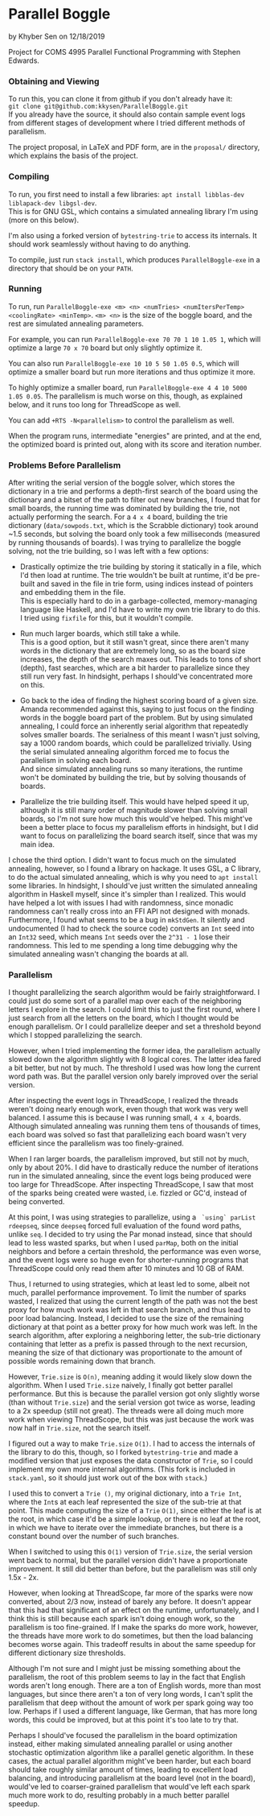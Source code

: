 # Parallel Boggle

by Khyber Sen on 12/18/2019

Project for COMS 4995 Parallel Functional Programming with Stephen Edwards.

### Obtaining and Viewing

To run this, you can clone it from github if you don't already have it:  
    `git clone git@github.com:kkysen/ParallelBoggle.git`  
If you already have the source, it should also contain sample event logs 
from different stages of development where I tried different methods of parallelism.

The project proposal, in LaTeX and PDF form,
are in the `proposal/` directory, which explains the basis of the project.

### Compiling

To run, you first need to install a few libraries: 
`apt install libblas-dev liblapack-dev libgsl-dev`.  
This is for GNU GSL, which contains a simulated annealing library I'm using
(more on this below).

I'm also using a forked version of `bytestring-trie` to access its internals.
It should work seamlessly without having to do anything.

To compile, just run `stack install`, which produces `ParallelBoggle-exe` 
in a directory that should be on your `PATH`.

### Running

To run, run `ParallelBoggle-exe <m> <n> <numTries> <numItersPerTemp> <coolingRate> <minTemp>`.
`<m> <n>` is the size of the boggle board, and the rest are simulated annealing parameters.

For example, you can run `ParallelBoggle-exe 70 70 1 10 1.05 1`,
which will optimize a large `70 x 70` board but only slightly optimize it.

You can also run `ParallelBoggle-exe 10 10 5 50 1.05 0.5`, 
which will optimize a smaller board but run more iterations and thus optimize it more.

To highly optimize a smaller board, run `ParallelBoggle-exe 4 4 10 5000 1.05 0.05`.
The parallelism is much worse on this, though, as explained below,
and it runs too long for ThreadScope as well.

You can add `+RTS -N<parallelism>` to control the parallelism as well.

When the program runs, intermediate "energies" are printed,
and at the end, the optimized board is printed out, 
along with its score and iteration number.

### Problems Before Parallelism

After writing the serial version of the boggle solver,
which stores the dictionary in a trie and performs a depth-first search
of the board using the dictionary 
and a bitset of the path to filter out new branches,
I found that for small boards, the running time was dominated by building the trie,
not actually performing the search.
For a `4 x 4` board, building the trie dictionary (`data/sowpods.txt`, 
which is the Scrabble dictionary) took around ~1.5 seconds,
but solving the board only took a few milliseconds (measured by running thousands of boards).
I was trying to parallelize the boggle solving, not the trie building,
so I was left with a few options:

 - Drastically optimize the trie building by storing it statically in a file,
 which I'd then load at runtime.  The trie wouldn't be built at runtime, 
 it'd be pre-built and saved in the file in trie form, 
 using indices instead of pointers and embedding them in the file.  
 This is especially hard to do in a garbage-collected, memory-managing
 language like Haskell, and I'd have to write my own trie library to do this.
 I tried using `fixfile` for this, but it wouldn't compile.
 
 - Run much larger boards, which still take a while.  
 This is a good option, but it still wasn't great, 
 since there aren't many words in the dictionary that are extremely long,
 so as the board size increases, the depth of the search maxes out.
 This leads to tons of short (depth), fast searches, 
 which are a bit harder to parallelize since they still run very fast.
 In hindsight, perhaps I should've concentrated more on this.
 
 - Go back to the idea of finding the highest scoring board of a given size.
 Amanda recommended against this, saying to just focus on the finding words
 in the boggle board part of the problem.  But by using simulated annealing,
 I could force an inherently serial algorithm that repeatedly solves smaller boards.
 The serialness of this meant I wasn't just solving, say a 1000 random boards,
 which could be parallelized trivially.  Using the serial simulated annealing algorithm
 forced me to focus the parallelism in solving each board.  
 And since simulated annealing runs so many iterations, 
 the runtime won't be dominated by building the trie,
 but by solving thousands of boards.
 
 - Parallelize the trie building itself.  This would have helped speed it up,
 although it is still many order of magnitude slower than solving small boards,
 so I'm not sure how much this would've helped.  This might've been
 a better place to focus my parallelism efforts in hindsight,
 but I did want to focus on parallelizing the board search itself,
 since that was my main idea.
 
I chose the third option.  I didn't want to focus much on the simulated annealing,
however, so I found a library on hackage.  It uses GSL, a C library,
to do the actual simulated annealing, 
which is why you need to `apt install` some libraries.
In hindsight, I should've just written the simulated annealing algorithm
in Haskell myself, since it's simpler than I realized.
This would have helped a lot with issues I had with randomness,
since monadic randomness can't really cross into an FFI API not designed with monads.
Furthermore, I found what seems to be a bug in `mkStdGen`.
It silently and undocumented (I had to check the source code)
converts an `Int` seed into an `Int32` seed, 
which means `Int` seeds over the `2^31 - 1` lose their randomness.
This led to me spending a long time debugging why the simulated annealing
wasn't changing the boards at all.

### Parallelism

I thought parallelizing the search algorithm would be fairly straightforward.
I could just do some sort of a parallel map over 
each of the neighboring letters I explore in the search.
I could limit this to just the first round,
where I just search from all the letters on the board,
which I thought would be enough parallelism.
Or I could parallelize deeper and set a threshold beyond which
I stopped parallelizing the search.

However, when I tried implementing the former idea,
the parallelism actually slowed down the algorithm slightly with 8 logical cores.
The latter idea fared a bit better, but not by much.
The threshold I used was how long the current word path was.
But the parallel version only barely improved over the serial version.

After inspecting the event logs in ThreadScope,
I realized the threads weren't doing nearly enough work,
even though that work was very well balanced.
I assume this is because I was running small, `4 x 4`, boards.
Although simulated annealing was running them tens of thousands of times,
each board was solved so fast that parallelizing each board
wasn't very efficient since the parallelism was too finely-grained.

When I ran larger boards, the parallelism improved, but still not by much,
only by about 20%.  I did have to drastically reduce 
the number of iterations run in the simulated annealing,
since the event logs being produced were too large for ThreadScope.
After inspecting ThreadScope, I saw that most of the sparks being created
were wasted, i.e. fizzled or GC'd, instead of being converted.

At this point, I was using strategies to parallelize,
using a `` `using` parList rdeepseq``, since `deepseq` forced
full evaluation of the found word paths, unlike `seq`.
I decided to try using the Par monad instead,
since that should lead to less wasted sparks,
but when I used `parMap`, 
both on the initial neighbors and before a certain threshold,
the performance was even worse, and the event logs were so huge
even for shorter-running programs that ThreadScope could only read them
after 10 minutes and 10 GB of RAM.

Thus, I returned to using strategies, which at least led to some, 
albeit not much, parallel performance improvement.
To limit the number of sparks wasted,
I realized that using the current length of the path
was not the best proxy for how much work was left in that search branch,
and thus lead to poor load balancing.
Instead, I decided to use the size of the remaining dictionary at that point
as a better proxy for how much work was left.
In the search algorithm, after exploring a neighboring letter,
the sub-trie dictionary containing that letter as a prefix is passed
through to the next recursion, meaning the size of that dictionary
was proportionate to the amount of possible words remaining down that branch.

However, `Trie.size` is `O(n)`, meaning adding it would likely slow down the algorithm.
When I used `Trie.size` naively, I finally got better parallel performance.
But this is because the parallel version got only slightly worse (than without `Trie.size`)
and the serial version got twice as worse, leading to a 2x speedup (still not great).
The threads were all doing much more work when viewing ThreadScope,
but this was just because the work was now half in `Trie.size`, not the search itself.

I figured out a way to make `Trie.size` `O(1)`.
I had to access the internals of the library to do this, though,
so I forked `bytestring-trie` and made a modified version
that just exposes the data constructor of `Trie`,
so I could implement my own more internal algorithms.
(This fork is included in `stack.yaml`, so it should just work out of the box with `stack`.)

I used this to convert a `Trie ()`, my original dictionary,
into a `Trie Int`, where the `Int`s at each leaf
represented the size of the sub-trie at that point.
This made computing the size of a `Trie` `O(1)`,
since either the leaf is at the root,
in which case it'd be a simple lookup,
or there is no leaf at the root,
in which we have to iterate over the immediate branches,
but there is a constant bound over the number of such branches.

When I switched to using this `O(1)` version of `Trie.size`,
the serial version went back to normal,
but the parallel version didn't have a proportionate improvement.
It still did better than before,
but the parallelism was still only 1.5x - 2x.

However, when looking at ThreadScope,
far more of the sparks were now converted, about 2/3 now,
instead of barely any before.
It doesn't appear that this had that significant of an effect on the runtime,
unfortunately, and I think this is still because
each spark isn't doing enough work, so the parallelism is too fine-grained.
If I make the sparks do more work, however, 
the threads have more work to do sometimes, 
but then the load balancing becomes worse again.
This tradeoff results in about the same speedup for different
dictionary size thresholds.

Although I'm not sure and I might just be missing something about the parallelism,
the root of this problem seems to lay in the fact that
English words aren't long enough.  There are a ton of English words,
more than most languages, but since there aren't a ton of very long words,
I can't split the parallelism that deep without 
the amount of work per spark going way too low.
Perhaps if I used a different language, like German, 
that has more long words, this could be improved,
but at this point it's too late to try that.

Perhaps I should've focused the parallelism in the board optimization instead,
either making simulated annealing parallel or using another 
stochastic optimization algorithm like a parallel genetic algorithm.
In these cases, the actual parallel algorithm might've been harder,
but each board should take roughly similar amount of times,
leading to excellent load balancing,
and introducing parallelism at the board level (not in the board),
would've led to coarser-grained parallelism
that would've left each spark much more work to do,
resulting probably in a much better parallel speedup.
